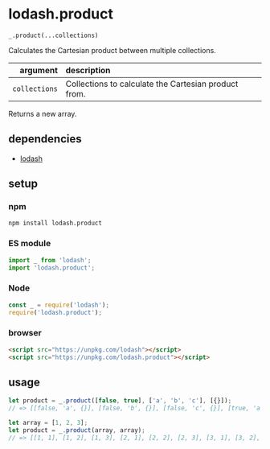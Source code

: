 # lodash.product

`_.product(...collections)`

Calculates the Cartesian product between multiple collections.

| argument | description |
| ---: | :--- |
| `collections` | Collections to calculate the Cartesian product from. |

Returns a new array.

## dependencies

- [lodash](https://github.com/lodash/lodash)

## setup

### npm

```shell
npm install lodash.product
```

### ES module

```javascript
import _ from 'lodash';
import 'lodash.product';
```

### Node

```javascript
const _ = require('lodash');
require('lodash.product');
```

### browser

```html
<script src="https://unpkg.com/lodash"></script>
<script src="https://unpkg.com/lodash.product"></script>
```

## usage

```javascript
let product = _.product([false, true], ['a', 'b', 'c'], [{}]);
// => [[false, 'a', {}], [false, 'b', {}], [false, 'c', {}], [true, 'a', {}], [true, 'b', {}], [true, 'c', {}]]
```

```javascript
let array = [1, 2, 3];
let product = _.product(array, array);
// => [[1, 1], [1, 2], [1, 3], [2, 1], [2, 2], [2, 3], [3, 1], [3, 2], [3, 3]]
```
